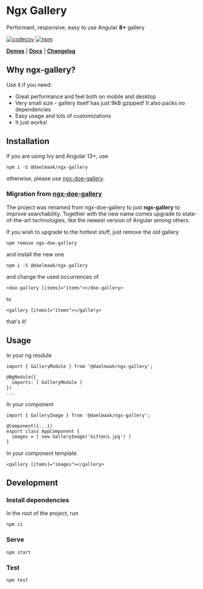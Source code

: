 # Ngx Gallery

Performant, responsive, easy to use Angular **8+** gallery

[![codecov](https://codecov.io/gh/daelmaak/ngx-gallery/branch/master/graph/badge.svg?token=eQhl2BmseY)](https://codecov.io/gh/daelmaak/ngx-gallery)
[![npm](https://img.shields.io/npm/v/daelmaak/ngx-gallery.svg)](https://www.npmjs.com/package/daelmaak/ngx-gallery)

[**Demos**](https://daelmaak.github.io/ngx-gallery/) |
[**Docs**](https://github.com/daelmaak/ngx-gallery/wiki) |
[**Changelog**](https://github.com/daelmaak/ngx-gallery/blob/master/CHANGELOG.md)


## Why ngx-gallery?

Use it if you need:

- Great performance and feel both on mobile and desktop
- Very small size - gallery itself has just 9kB gzipped! It also packs no dependencies
- Easy usage and lots of customizations
- It just works!

## Installation

If you are using Ivy and Angular 13+, use

```
npm i -S @daelmaak/ngx-gallery
```

otherwise, please use [ngx-doe-gallery].

### Migration from [ngx-doe-gallery]

The project was renamed from ngx-doe-gallery to just **ngx-gallery** to improve 
searchability. Together with the new name comes upgrade to state-of-the-art technologies, 
like the newest version of Angular among others.

If you wish to upgrade to the hottest stuff, just remove the old gallery
```
npm remove ngx-doe-gallery
```
and install the new one
```
npm i -S @daelmaak/ngx-gallery
```

and change the used occurrences of 

```
<doe-gallery [items]="items"></doe-gallery>
```

to 

```
<gallery [items]="items"></gallery>
```

that's it!


## Usage

In your ng module

```
import { GalleryModule } from '@daelmaak/ngx-gallery';

@NgModule({
  imports: [ GalleryModule ]
})
...
```

In your component

```
import { GalleryImage } from '@daelmaak/ngx-gallery';

@Component({...})
export class AppComponent {
  images = [ new GalleryImage('kitten1.jpg') ]
}
```

In your component template

```
<gallery [items]="images"></gallery>
```

## Development

### Install dependencies

In the root of the project, run

```
npm ci
```

### Serve

```
npm start
```

### Test

```
npm test
```

[ngx-doe-gallery]: https://github.com/daelmaak/ngx-gallery/tree/v1-legacy-latest
